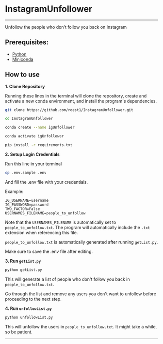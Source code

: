 # InstagramUnfollower

---

Unfollow the people who don't follow you back on Instagram

## Prerequisites:

- [Python](https://www.python.org/downloads/)
- [Miniconda](https://docs.anaconda.com/free/miniconda/miniconda-install/)

## How to use

**1. Clone Repository**

Running these lines in the terminal will clone the repository, create and activate a new conda environment, and install the program's dependencies.

```bash
git clone https://github.com/roest1/InstagramUnfollower.git

cd InstagramUnfollower

conda create --name igUnfollower

conda activate igUnfollower

pip install -r requirements.txt
```

**2. Setup Login Credentials**

Run this line in your terminal

```bash
cp .env.sample .env
```

And fill the .env file with your credentials.

Example:

```env
IG_USERNAME=username
IG_PASSWORD=password
TWO_FACTOR=False
USERNAMES_FILENAME=people_to_unfollow
```

Note that the `USERNAMES_FILENAME` is automatically set to `people_to_unfollow.txt`. The program will automatically include the `.txt` extension when referencing this file. 

`people_to_unfollow.txt` is automatically generated after running `getList.py`.

Make sure to save the .env file after editing.

**3. Run `getList.py`**

```bash
python getList.py
```

This will generate a list of people who don't follow you back in `people_to_unfollow.txt`.

Go through the list and remove any users you don't want to unfollow before proceeding to the next step.

**4. Run `unfollowList.py`**

```bash
python unfollowList.py
```

This will unfollow the users in `people_to_unfollow.txt`. It might take a while, so be patient. 

---

